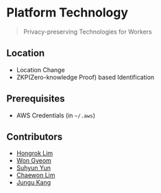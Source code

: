 # Platform Technology

> Privacy-preserving Technologies for Workers

## Location

* Location Change
* ZKP(Zero-knowledge Proof) based Identification

## Prerequisites

* AWS Credentials (in `~/.aws`)

## Contributors

* [Hongrok Lim](https://hongroklim.github.io/)
* [Won Gyeom](https://github.com/GyeomE)
* [Suhyun Yun](https://github.com/yun-suhyun)
* [Chaewon Lim](https://github.com/Chaewon-L)
* [Jungu Kang](https://github.com/KJunGu)
